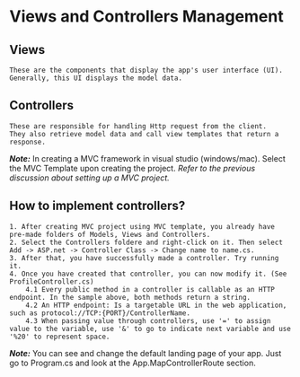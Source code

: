 ﻿# Views and Controllers Management

## Views
    These are the components that display the app's user interface (UI). Generally, this UI displays the model data.

## Controllers
    These are responsible for handling Http request from the client.
    They also retrieve model data and call view templates that return a response.


**_Note:_** In creating a MVC framework in visual studio (windows/mac). Select the MVC Template upon creating the project.
_Refer to the previous discussion about setting up a MVC project._

## How to implement controllers?
    1. After creating MVC project using MVC template, you already have pre-made folders of Models, Views and Controllers.
    2. Select the Controllers foldere and right-click on it. Then select Add -> ASP.net -> Controller Class -> Change name to name.cs.
    3. After that, you have successfully made a controller. Try running it.
    4. Once you have created that controller, you can now modify it. (See ProfileController.cs)
        4.1 Every public method in a controller is callable as an HTTP endpoint. In the sample above, both methods return a string.
        4.2 An HTTP endpoint: Is a targetable URL in the web application, such as protocol://TCP:{PORT}/ControllerName.
        4.3 When passing value through controllers, use '=' to assign value to the variable, use '&' to go to indicate next variable and use '%20' to represent space.


**_Note:_**
    You can see and change the default landing page of your app. Just go to Program.cs and look at the App.MapControllerRoute section.